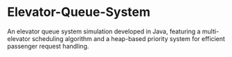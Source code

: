 # Elevator-Queue-System
 An elevator queue system simulation developed in Java, featuring a multi-elevator scheduling algorithm and a heap-based priority system for efficient passenger request handling.
